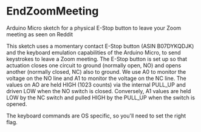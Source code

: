 # EndZoomMeeting
Arduino Micro sketch for a physical E-Stop button to leave your Zoom meeting as seen on Reddit

This sketch uses a momentary contact E-Stop button (ASIN B07DYKQDJK) and the keyboard emulation 
capabilities of the Arduino Micro, to send keystrokes to leave a Zoom meeting.  The E-Stop button 
is set up so that actuation closes one circuit to ground (normally open, NO) and opens another 
(normally closed, NC) also to ground.  We use A0 to monitor the voltage on the NO line and A1 to 
monitor the voltage on the NC line. The values on AO are held HIGH (1023 counts) via the internal 
PULL_UP and driven LOW when the NO switch is closed. Conversely, A1 values are held LOW by the NC 
switch and pulled HIGH by the PULL_UP when the switch is opened.  

The keyboard commands are OS specific, so you'll need to set the right flag.
